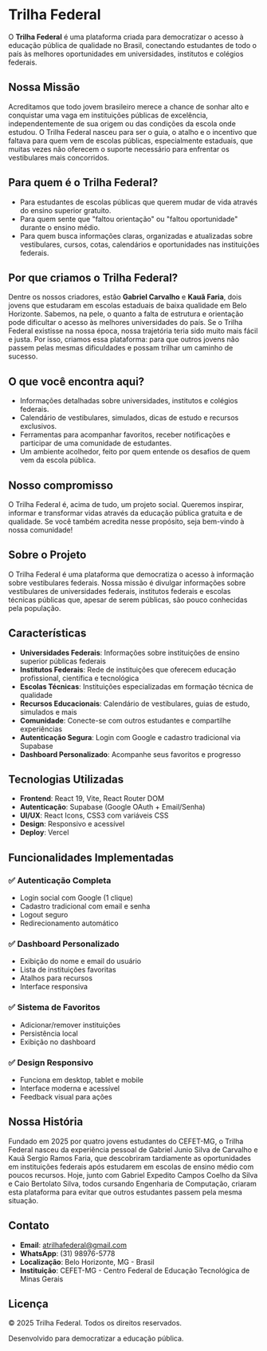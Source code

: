 # Trilha Federal

O **Trilha Federal** é uma plataforma criada para democratizar o acesso à educação pública de qualidade no Brasil, conectando estudantes de todo o país às melhores oportunidades em universidades, institutos e colégios federais.

## Nossa Missão

Acreditamos que todo jovem brasileiro merece a chance de sonhar alto e conquistar uma vaga em instituições públicas de excelência, independentemente de sua origem ou das condições da escola onde estudou. O Trilha Federal nasceu para ser o guia, o atalho e o incentivo que faltava para quem vem de escolas públicas, especialmente estaduais, que muitas vezes não oferecem o suporte necessário para enfrentar os vestibulares mais concorridos.

## Para quem é o Trilha Federal?

- Para estudantes de escolas públicas que querem mudar de vida através do ensino superior gratuito.
- Para quem sente que "faltou orientação" ou "faltou oportunidade" durante o ensino médio.
- Para quem busca informações claras, organizadas e atualizadas sobre vestibulares, cursos, cotas, calendários e oportunidades nas instituições federais.

## Por que criamos o Trilha Federal?

Dentre os nossos criadores, estão **Gabriel Carvalho** e **Kauã Faria**, dois jovens que estudaram em escolas estaduais de baixa qualidade em Belo Horizonte. Sabemos, na pele, o quanto a falta de estrutura e orientação pode dificultar o acesso às melhores universidades do país. Se o Trilha Federal existisse na nossa época, nossa trajetória teria sido muito mais fácil e justa. Por isso, criamos essa plataforma: para que outros jovens não passem pelas mesmas dificuldades e possam trilhar um caminho de sucesso.

## O que você encontra aqui?

- Informações detalhadas sobre universidades, institutos e colégios federais.
- Calendário de vestibulares, simulados, dicas de estudo e recursos exclusivos.
- Ferramentas para acompanhar favoritos, receber notificações e participar de uma comunidade de estudantes.
- Um ambiente acolhedor, feito por quem entende os desafios de quem vem da escola pública.

## Nosso compromisso

O Trilha Federal é, acima de tudo, um projeto social. Queremos inspirar, informar e transformar vidas através da educação pública gratuita e de qualidade. Se você também acredita nesse propósito, seja bem-vindo à nossa comunidade!

## Sobre o Projeto

O Trilha Federal é uma plataforma que democratiza o acesso à informação sobre vestibulares federais. Nossa missão é divulgar informações sobre vestibulares de universidades federais, institutos federais e escolas técnicas públicas que, apesar de serem públicas, são pouco conhecidas pela população.

## Características

- **Universidades Federais**: Informações sobre instituições de ensino superior públicas federais
- **Institutos Federais**: Rede de instituições que oferecem educação profissional, científica e tecnológica
- **Escolas Técnicas**: Instituições especializadas em formação técnica de qualidade
- **Recursos Educacionais**: Calendário de vestibulares, guias de estudo, simulados e mais
- **Comunidade**: Conecte-se com outros estudantes e compartilhe experiências
- **Autenticação Segura**: Login com Google e cadastro tradicional via Supabase
- **Dashboard Personalizado**: Acompanhe seus favoritos e progresso

## Tecnologias Utilizadas

- **Frontend**: React 19, Vite, React Router DOM
- **Autenticação**: Supabase (Google OAuth + Email/Senha)
- **UI/UX**: React Icons, CSS3 com variáveis CSS
- **Design**: Responsivo e acessível
- **Deploy**: Vercel

## Funcionalidades Implementadas

### ✅ Autenticação Completa

- Login social com Google (1 clique)
- Cadastro tradicional com email e senha
- Logout seguro
- Redirecionamento automático

### ✅ Dashboard Personalizado

- Exibição do nome e email do usuário
- Lista de instituições favoritas
- Atalhos para recursos
- Interface responsiva

### ✅ Sistema de Favoritos

- Adicionar/remover instituições
- Persistência local
- Exibição no dashboard

### ✅ Design Responsivo

- Funciona em desktop, tablet e mobile
- Interface moderna e acessível
- Feedback visual para ações

## Nossa História

Fundado em 2025 por quatro jovens estudantes do CEFET-MG, o Trilha Federal nasceu da experiência pessoal de Gabriel Junio Silva de Carvalho e Kauã Sergio Ramos Faria, que descobriram tardiamente as oportunidades em instituições federais após estudarem em escolas de ensino médio com poucos recursos. Hoje, junto com Gabriel Expedito Campos Coelho da Silva e Caio Bertolato Silva, todos cursando Engenharia de Computação, criaram esta plataforma para evitar que outros estudantes passem pela mesma situação.

## Contato

- **Email**: atrilhafederal@gmail.com
- **WhatsApp**: (31) 98976-5778
- **Localização**: Belo Horizonte, MG - Brasil
- **Instituição**: CEFET-MG - Centro Federal de Educação Tecnológica de Minas Gerais

## Licença

© 2025 Trilha Federal. Todos os direitos reservados.

Desenvolvido para democratizar a educação pública.
